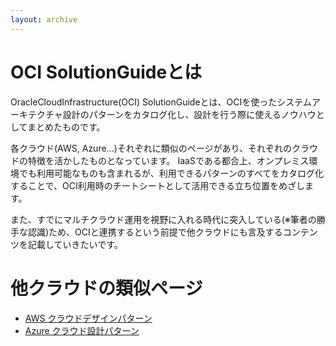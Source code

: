 ```yaml
---
layout: archive
---
```

# OCI SolutionGuideとは
OracleCloudInfrastructure(OCI) SolutionGuideとは、OCIを使ったシステムアーキテクチャ設計のパターンをカタログ化し、設計を行う際に使えるノウハウとしてまとめたものです。

各クラウド(AWS, Azure...)それぞれに類似のページがあり、それぞれのクラウドの特徴を活かしたものとなっています。
IaaSである都合上、オンプレミス環境でも利用可能なものも含まれるが、利用できるパターンのすべてをカタログ化することで、OCI利用時のチートシートとして活用できる立ち位置をめざします。

また、すでにマルチクラウド運用を視野に入れる時代に突入している(※筆者の勝手な認識)ため、OCIと連携するという前提で他クラウドにも言及するコンテンツを記載していきたいです。

# 他クラウドの類似ページ

* [AWS クラウドデザインパターン](http://aws.clouddesignpattern.org/index.php/%E3%83%A1%E3%82%A4%E3%83%B3%E3%83%9A%E3%83%BC%E3%82%B8)
* [Azure クラウド設計パターン](https://docs.microsoft.com/ja-jp/azure/architecture/patterns/)

